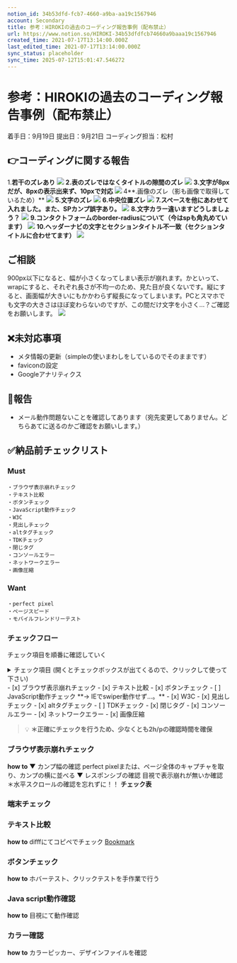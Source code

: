 ```yaml
---
notion_id: 34b53dfd-fcb7-4660-a9ba-aa19c1567946
account: Secondary
title: 参考：HIROKIの過去のコーディング報告事例（配布禁止）
url: https://www.notion.so/HIROKI-34b53dfdfcb74660a9baaa19c1567946
created_time: 2021-07-17T13:14:00.000Z
last_edited_time: 2021-07-17T13:14:00.000Z
sync_status: placeholder
sync_time: 2025-07-12T15:01:47.546272
---
```

# 参考：HIROKIの過去のコーディング報告事例（配布禁止）

着手日：9月19日 提出日：9月21日  コーディング担当：松村
## 👉コーディングに関する報告
1.**若干のズレあり**
![](https://prod-files-secure.s3.us-west-2.amazonaws.com/d58fe38c-a9d4-4466-aed9-85604b7b2c6d/2cb68206-eb57-44c5-be52-cf7e37b31b3d/_2020-09-20_18.18.41.png?X-Amz-Algorithm=AWS4-HMAC-SHA256&X-Amz-Content-Sha256=UNSIGNED-PAYLOAD&X-Amz-Credential=ASIAZI2LB466XMM5BP4A%2F20250719%2Fus-west-2%2Fs3%2Faws4_request&X-Amz-Date=20250719T064756Z&X-Amz-Expires=3600&X-Amz-Security-Token=IQoJb3JpZ2luX2VjEIX%2F%2F%2F%2F%2F%2F%2F%2F%2F%2FwEaCXVzLXdlc3QtMiJGMEQCICIhaManyM%2FcPPXKQJIh8JraL8OCIhRtpU%2FKGdqJ%2F2d%2FAiBdDrY9RaPDiYXPn9glvIu4jAHsqXgwGhbj6jkjz%2BHTEyqIBAie%2F%2F%2F%2F%2F%2F%2F%2F%2F%2F8BEAAaDDYzNzQyMzE4MzgwNSIMHGwP98SOikszw3%2BkKtwDKROSHFBTIpiIcH7kVAKX%2B14ZLMSEYTyCUCvRzgwhRI%2BoUXKiwyZoG8fiBaGD0iqgGi4QzrBrznifIShjNm%2BkmVKCEwBh5F%2BjVtw7i3pV6VDwB6VTfFw8A1NkNgaS%2FURQ5%2F3UnUJ9j2LgV0SsheSaSU36zyYJ5alQHzZgbdFw%2B%2B3S%2FPiQacszcpI7J5J6jVylNyf37vxBYdSLS9MmMu1AtSEIph4AzqS6PIz0K9y7PNAhkWFBzCR14PhWwCOi5f6d7lXEtpDT537qSJblEI5g7EmE%2B6dsuGVresAoA0SYrRH%2FWaX0iq3N8ewm9WjqXiIRGi%2FApx7ETDH5UR7CX%2BG2hHzs%2BXoCuHYWwwjWYAXw3uHNQwmCvBRoGm5APXrYMLNuR0Zs2W2zN73A%2BLMoQUA1%2BNBRJTww0Uinm6IPIVkLTw0ZE35MXS9e4c7%2FIlilhClcO%2BSb9C0%2BSxz63PC0qxKQyUXGrof48Lgz1Z1n44eIRANVcgjvbgPyf9AfMy50KFd%2BCZl2tF%2FZbWMRsYjwLubi%2Bp5Up5iy1Ii%2Fr0DnFVdyrC5KOXiCgCGzNwVVAKIDn%2FKd0UifoE%2Fgr%2Bve6M0u%2F9dEqrFN1z5HXbZ3wnb6kR%2FgWdxl5TJ85o8oyFhUZpAwtMXswwY6pgHDylPZHawgt1XZadW9Ubei6KAu%2BtO5sAmyeFwv7PpZo9JU3vGUEbDWKVFH2vSzjDrIDG4zdj92PWi2agRkV8wOQvDKX0ZeAV6%2BNxMVOf%2FWbZq84Px3SeuMKYEhgoJcFY4RAaU21c2WEHzvjmMOhGfb0EBaV6O4RN0sSUqdovDY8EfNrfXAsu86Tj7CLMUn7Ctb4oZG0KGXDPJw%2BVIQ%2FK4mVg2sOnMJ&X-Amz-Signature=651918b9ff22dcbd729e25be0054d3cc0df2e0cde2e804c480a3343c46dfab70&X-Amz-SignedHeaders=host&x-amz-checksum-mode=ENABLED&x-id=GetObject)
**2.表のズレではなくタイトルの隙間のズレ**
![](https://prod-files-secure.s3.us-west-2.amazonaws.com/d58fe38c-a9d4-4466-aed9-85604b7b2c6d/1a7fbd61-f286-4483-b757-3ead89ba96b2/_2020-09-20_18.58.52.png?X-Amz-Algorithm=AWS4-HMAC-SHA256&X-Amz-Content-Sha256=UNSIGNED-PAYLOAD&X-Amz-Credential=ASIAZI2LB466XMM5BP4A%2F20250719%2Fus-west-2%2Fs3%2Faws4_request&X-Amz-Date=20250719T064756Z&X-Amz-Expires=3600&X-Amz-Security-Token=IQoJb3JpZ2luX2VjEIX%2F%2F%2F%2F%2F%2F%2F%2F%2F%2FwEaCXVzLXdlc3QtMiJGMEQCICIhaManyM%2FcPPXKQJIh8JraL8OCIhRtpU%2FKGdqJ%2F2d%2FAiBdDrY9RaPDiYXPn9glvIu4jAHsqXgwGhbj6jkjz%2BHTEyqIBAie%2F%2F%2F%2F%2F%2F%2F%2F%2F%2F8BEAAaDDYzNzQyMzE4MzgwNSIMHGwP98SOikszw3%2BkKtwDKROSHFBTIpiIcH7kVAKX%2B14ZLMSEYTyCUCvRzgwhRI%2BoUXKiwyZoG8fiBaGD0iqgGi4QzrBrznifIShjNm%2BkmVKCEwBh5F%2BjVtw7i3pV6VDwB6VTfFw8A1NkNgaS%2FURQ5%2F3UnUJ9j2LgV0SsheSaSU36zyYJ5alQHzZgbdFw%2B%2B3S%2FPiQacszcpI7J5J6jVylNyf37vxBYdSLS9MmMu1AtSEIph4AzqS6PIz0K9y7PNAhkWFBzCR14PhWwCOi5f6d7lXEtpDT537qSJblEI5g7EmE%2B6dsuGVresAoA0SYrRH%2FWaX0iq3N8ewm9WjqXiIRGi%2FApx7ETDH5UR7CX%2BG2hHzs%2BXoCuHYWwwjWYAXw3uHNQwmCvBRoGm5APXrYMLNuR0Zs2W2zN73A%2BLMoQUA1%2BNBRJTww0Uinm6IPIVkLTw0ZE35MXS9e4c7%2FIlilhClcO%2BSb9C0%2BSxz63PC0qxKQyUXGrof48Lgz1Z1n44eIRANVcgjvbgPyf9AfMy50KFd%2BCZl2tF%2FZbWMRsYjwLubi%2Bp5Up5iy1Ii%2Fr0DnFVdyrC5KOXiCgCGzNwVVAKIDn%2FKd0UifoE%2Fgr%2Bve6M0u%2F9dEqrFN1z5HXbZ3wnb6kR%2FgWdxl5TJ85o8oyFhUZpAwtMXswwY6pgHDylPZHawgt1XZadW9Ubei6KAu%2BtO5sAmyeFwv7PpZo9JU3vGUEbDWKVFH2vSzjDrIDG4zdj92PWi2agRkV8wOQvDKX0ZeAV6%2BNxMVOf%2FWbZq84Px3SeuMKYEhgoJcFY4RAaU21c2WEHzvjmMOhGfb0EBaV6O4RN0sSUqdovDY8EfNrfXAsu86Tj7CLMUn7Ctb4oZG0KGXDPJw%2BVIQ%2FK4mVg2sOnMJ&X-Amz-Signature=e9f047d2b12c1f21747e73c10fe99e5aadd5286c6ed7da4806733795c474a3fe&X-Amz-SignedHeaders=host&x-amz-checksum-mode=ENABLED&x-id=GetObject)
**3.文字が8pxだが、8pxの表示出来ず、10pxで対応**
![](https://prod-files-secure.s3.us-west-2.amazonaws.com/d58fe38c-a9d4-4466-aed9-85604b7b2c6d/69685d1b-ec53-4f1e-996d-cabb112ae8fe/_2020-09-21_2.26.41.png?X-Amz-Algorithm=AWS4-HMAC-SHA256&X-Amz-Content-Sha256=UNSIGNED-PAYLOAD&X-Amz-Credential=ASIAZI2LB466XMM5BP4A%2F20250719%2Fus-west-2%2Fs3%2Faws4_request&X-Amz-Date=20250719T064756Z&X-Amz-Expires=3600&X-Amz-Security-Token=IQoJb3JpZ2luX2VjEIX%2F%2F%2F%2F%2F%2F%2F%2F%2F%2FwEaCXVzLXdlc3QtMiJGMEQCICIhaManyM%2FcPPXKQJIh8JraL8OCIhRtpU%2FKGdqJ%2F2d%2FAiBdDrY9RaPDiYXPn9glvIu4jAHsqXgwGhbj6jkjz%2BHTEyqIBAie%2F%2F%2F%2F%2F%2F%2F%2F%2F%2F8BEAAaDDYzNzQyMzE4MzgwNSIMHGwP98SOikszw3%2BkKtwDKROSHFBTIpiIcH7kVAKX%2B14ZLMSEYTyCUCvRzgwhRI%2BoUXKiwyZoG8fiBaGD0iqgGi4QzrBrznifIShjNm%2BkmVKCEwBh5F%2BjVtw7i3pV6VDwB6VTfFw8A1NkNgaS%2FURQ5%2F3UnUJ9j2LgV0SsheSaSU36zyYJ5alQHzZgbdFw%2B%2B3S%2FPiQacszcpI7J5J6jVylNyf37vxBYdSLS9MmMu1AtSEIph4AzqS6PIz0K9y7PNAhkWFBzCR14PhWwCOi5f6d7lXEtpDT537qSJblEI5g7EmE%2B6dsuGVresAoA0SYrRH%2FWaX0iq3N8ewm9WjqXiIRGi%2FApx7ETDH5UR7CX%2BG2hHzs%2BXoCuHYWwwjWYAXw3uHNQwmCvBRoGm5APXrYMLNuR0Zs2W2zN73A%2BLMoQUA1%2BNBRJTww0Uinm6IPIVkLTw0ZE35MXS9e4c7%2FIlilhClcO%2BSb9C0%2BSxz63PC0qxKQyUXGrof48Lgz1Z1n44eIRANVcgjvbgPyf9AfMy50KFd%2BCZl2tF%2FZbWMRsYjwLubi%2Bp5Up5iy1Ii%2Fr0DnFVdyrC5KOXiCgCGzNwVVAKIDn%2FKd0UifoE%2Fgr%2Bve6M0u%2F9dEqrFN1z5HXbZ3wnb6kR%2FgWdxl5TJ85o8oyFhUZpAwtMXswwY6pgHDylPZHawgt1XZadW9Ubei6KAu%2BtO5sAmyeFwv7PpZo9JU3vGUEbDWKVFH2vSzjDrIDG4zdj92PWi2agRkV8wOQvDKX0ZeAV6%2BNxMVOf%2FWbZq84Px3SeuMKYEhgoJcFY4RAaU21c2WEHzvjmMOhGfb0EBaV6O4RN0sSUqdovDY8EfNrfXAsu86Tj7CLMUn7Ctb4oZG0KGXDPJw%2BVIQ%2FK4mVg2sOnMJ&X-Amz-Signature=45e8d6a6e7315f511032edc8e88dfdd7a9d26d2fbe0b0e6dc53bceddfa5c44e1&X-Amz-SignedHeaders=host&x-amz-checksum-mode=ENABLED&x-id=GetObject)
4**.画像のズレ（影も画像で取得しているため）**
![](https://prod-files-secure.s3.us-west-2.amazonaws.com/d58fe38c-a9d4-4466-aed9-85604b7b2c6d/7d74000f-534a-4005-ad18-868f04eb22ae/_2020-09-21_2.38.46.png?X-Amz-Algorithm=AWS4-HMAC-SHA256&X-Amz-Content-Sha256=UNSIGNED-PAYLOAD&X-Amz-Credential=ASIAZI2LB466XMM5BP4A%2F20250719%2Fus-west-2%2Fs3%2Faws4_request&X-Amz-Date=20250719T064756Z&X-Amz-Expires=3600&X-Amz-Security-Token=IQoJb3JpZ2luX2VjEIX%2F%2F%2F%2F%2F%2F%2F%2F%2F%2FwEaCXVzLXdlc3QtMiJGMEQCICIhaManyM%2FcPPXKQJIh8JraL8OCIhRtpU%2FKGdqJ%2F2d%2FAiBdDrY9RaPDiYXPn9glvIu4jAHsqXgwGhbj6jkjz%2BHTEyqIBAie%2F%2F%2F%2F%2F%2F%2F%2F%2F%2F8BEAAaDDYzNzQyMzE4MzgwNSIMHGwP98SOikszw3%2BkKtwDKROSHFBTIpiIcH7kVAKX%2B14ZLMSEYTyCUCvRzgwhRI%2BoUXKiwyZoG8fiBaGD0iqgGi4QzrBrznifIShjNm%2BkmVKCEwBh5F%2BjVtw7i3pV6VDwB6VTfFw8A1NkNgaS%2FURQ5%2F3UnUJ9j2LgV0SsheSaSU36zyYJ5alQHzZgbdFw%2B%2B3S%2FPiQacszcpI7J5J6jVylNyf37vxBYdSLS9MmMu1AtSEIph4AzqS6PIz0K9y7PNAhkWFBzCR14PhWwCOi5f6d7lXEtpDT537qSJblEI5g7EmE%2B6dsuGVresAoA0SYrRH%2FWaX0iq3N8ewm9WjqXiIRGi%2FApx7ETDH5UR7CX%2BG2hHzs%2BXoCuHYWwwjWYAXw3uHNQwmCvBRoGm5APXrYMLNuR0Zs2W2zN73A%2BLMoQUA1%2BNBRJTww0Uinm6IPIVkLTw0ZE35MXS9e4c7%2FIlilhClcO%2BSb9C0%2BSxz63PC0qxKQyUXGrof48Lgz1Z1n44eIRANVcgjvbgPyf9AfMy50KFd%2BCZl2tF%2FZbWMRsYjwLubi%2Bp5Up5iy1Ii%2Fr0DnFVdyrC5KOXiCgCGzNwVVAKIDn%2FKd0UifoE%2Fgr%2Bve6M0u%2F9dEqrFN1z5HXbZ3wnb6kR%2FgWdxl5TJ85o8oyFhUZpAwtMXswwY6pgHDylPZHawgt1XZadW9Ubei6KAu%2BtO5sAmyeFwv7PpZo9JU3vGUEbDWKVFH2vSzjDrIDG4zdj92PWi2agRkV8wOQvDKX0ZeAV6%2BNxMVOf%2FWbZq84Px3SeuMKYEhgoJcFY4RAaU21c2WEHzvjmMOhGfb0EBaV6O4RN0sSUqdovDY8EfNrfXAsu86Tj7CLMUn7Ctb4oZG0KGXDPJw%2BVIQ%2FK4mVg2sOnMJ&X-Amz-Signature=06dd711ed842a943aa179c683db3f1915a4eb23d36c7f4138a5821fe7b34bac2&X-Amz-SignedHeaders=host&x-amz-checksum-mode=ENABLED&x-id=GetObject)
**5.文字のズレ**
![](https://prod-files-secure.s3.us-west-2.amazonaws.com/d58fe38c-a9d4-4466-aed9-85604b7b2c6d/00d36668-0960-4cca-932f-d043ac407e14/_2020-09-21_2.39.43.png?X-Amz-Algorithm=AWS4-HMAC-SHA256&X-Amz-Content-Sha256=UNSIGNED-PAYLOAD&X-Amz-Credential=ASIAZI2LB466XMM5BP4A%2F20250719%2Fus-west-2%2Fs3%2Faws4_request&X-Amz-Date=20250719T064756Z&X-Amz-Expires=3600&X-Amz-Security-Token=IQoJb3JpZ2luX2VjEIX%2F%2F%2F%2F%2F%2F%2F%2F%2F%2FwEaCXVzLXdlc3QtMiJGMEQCICIhaManyM%2FcPPXKQJIh8JraL8OCIhRtpU%2FKGdqJ%2F2d%2FAiBdDrY9RaPDiYXPn9glvIu4jAHsqXgwGhbj6jkjz%2BHTEyqIBAie%2F%2F%2F%2F%2F%2F%2F%2F%2F%2F8BEAAaDDYzNzQyMzE4MzgwNSIMHGwP98SOikszw3%2BkKtwDKROSHFBTIpiIcH7kVAKX%2B14ZLMSEYTyCUCvRzgwhRI%2BoUXKiwyZoG8fiBaGD0iqgGi4QzrBrznifIShjNm%2BkmVKCEwBh5F%2BjVtw7i3pV6VDwB6VTfFw8A1NkNgaS%2FURQ5%2F3UnUJ9j2LgV0SsheSaSU36zyYJ5alQHzZgbdFw%2B%2B3S%2FPiQacszcpI7J5J6jVylNyf37vxBYdSLS9MmMu1AtSEIph4AzqS6PIz0K9y7PNAhkWFBzCR14PhWwCOi5f6d7lXEtpDT537qSJblEI5g7EmE%2B6dsuGVresAoA0SYrRH%2FWaX0iq3N8ewm9WjqXiIRGi%2FApx7ETDH5UR7CX%2BG2hHzs%2BXoCuHYWwwjWYAXw3uHNQwmCvBRoGm5APXrYMLNuR0Zs2W2zN73A%2BLMoQUA1%2BNBRJTww0Uinm6IPIVkLTw0ZE35MXS9e4c7%2FIlilhClcO%2BSb9C0%2BSxz63PC0qxKQyUXGrof48Lgz1Z1n44eIRANVcgjvbgPyf9AfMy50KFd%2BCZl2tF%2FZbWMRsYjwLubi%2Bp5Up5iy1Ii%2Fr0DnFVdyrC5KOXiCgCGzNwVVAKIDn%2FKd0UifoE%2Fgr%2Bve6M0u%2F9dEqrFN1z5HXbZ3wnb6kR%2FgWdxl5TJ85o8oyFhUZpAwtMXswwY6pgHDylPZHawgt1XZadW9Ubei6KAu%2BtO5sAmyeFwv7PpZo9JU3vGUEbDWKVFH2vSzjDrIDG4zdj92PWi2agRkV8wOQvDKX0ZeAV6%2BNxMVOf%2FWbZq84Px3SeuMKYEhgoJcFY4RAaU21c2WEHzvjmMOhGfb0EBaV6O4RN0sSUqdovDY8EfNrfXAsu86Tj7CLMUn7Ctb4oZG0KGXDPJw%2BVIQ%2FK4mVg2sOnMJ&X-Amz-Signature=2614783739439540e12db3da40d79ffe2b779b4b70152c8c410a600a15da0e26&X-Amz-SignedHeaders=host&x-amz-checksum-mode=ENABLED&x-id=GetObject)
**6.中央位置ズレ**
![](https://prod-files-secure.s3.us-west-2.amazonaws.com/d58fe38c-a9d4-4466-aed9-85604b7b2c6d/a2f73231-d12d-48d7-adc9-fc8e5f84756b/_2020-09-21_2.50.39.png?X-Amz-Algorithm=AWS4-HMAC-SHA256&X-Amz-Content-Sha256=UNSIGNED-PAYLOAD&X-Amz-Credential=ASIAZI2LB466XMM5BP4A%2F20250719%2Fus-west-2%2Fs3%2Faws4_request&X-Amz-Date=20250719T064756Z&X-Amz-Expires=3600&X-Amz-Security-Token=IQoJb3JpZ2luX2VjEIX%2F%2F%2F%2F%2F%2F%2F%2F%2F%2FwEaCXVzLXdlc3QtMiJGMEQCICIhaManyM%2FcPPXKQJIh8JraL8OCIhRtpU%2FKGdqJ%2F2d%2FAiBdDrY9RaPDiYXPn9glvIu4jAHsqXgwGhbj6jkjz%2BHTEyqIBAie%2F%2F%2F%2F%2F%2F%2F%2F%2F%2F8BEAAaDDYzNzQyMzE4MzgwNSIMHGwP98SOikszw3%2BkKtwDKROSHFBTIpiIcH7kVAKX%2B14ZLMSEYTyCUCvRzgwhRI%2BoUXKiwyZoG8fiBaGD0iqgGi4QzrBrznifIShjNm%2BkmVKCEwBh5F%2BjVtw7i3pV6VDwB6VTfFw8A1NkNgaS%2FURQ5%2F3UnUJ9j2LgV0SsheSaSU36zyYJ5alQHzZgbdFw%2B%2B3S%2FPiQacszcpI7J5J6jVylNyf37vxBYdSLS9MmMu1AtSEIph4AzqS6PIz0K9y7PNAhkWFBzCR14PhWwCOi5f6d7lXEtpDT537qSJblEI5g7EmE%2B6dsuGVresAoA0SYrRH%2FWaX0iq3N8ewm9WjqXiIRGi%2FApx7ETDH5UR7CX%2BG2hHzs%2BXoCuHYWwwjWYAXw3uHNQwmCvBRoGm5APXrYMLNuR0Zs2W2zN73A%2BLMoQUA1%2BNBRJTww0Uinm6IPIVkLTw0ZE35MXS9e4c7%2FIlilhClcO%2BSb9C0%2BSxz63PC0qxKQyUXGrof48Lgz1Z1n44eIRANVcgjvbgPyf9AfMy50KFd%2BCZl2tF%2FZbWMRsYjwLubi%2Bp5Up5iy1Ii%2Fr0DnFVdyrC5KOXiCgCGzNwVVAKIDn%2FKd0UifoE%2Fgr%2Bve6M0u%2F9dEqrFN1z5HXbZ3wnb6kR%2FgWdxl5TJ85o8oyFhUZpAwtMXswwY6pgHDylPZHawgt1XZadW9Ubei6KAu%2BtO5sAmyeFwv7PpZo9JU3vGUEbDWKVFH2vSzjDrIDG4zdj92PWi2agRkV8wOQvDKX0ZeAV6%2BNxMVOf%2FWbZq84Px3SeuMKYEhgoJcFY4RAaU21c2WEHzvjmMOhGfb0EBaV6O4RN0sSUqdovDY8EfNrfXAsu86Tj7CLMUn7Ctb4oZG0KGXDPJw%2BVIQ%2FK4mVg2sOnMJ&X-Amz-Signature=e16072c4c377fd809f29b5076a045dcb25b60a8b1031de4cb26f493574c9f5e4&X-Amz-SignedHeaders=host&x-amz-checksum-mode=ENABLED&x-id=GetObject)
**7.スペースを他にあわせて入れました。また、SPカンプ誤字あり。**
![](https://prod-files-secure.s3.us-west-2.amazonaws.com/d58fe38c-a9d4-4466-aed9-85604b7b2c6d/69574686-f7a9-47c4-a9e0-3ca5ed8795cf/_2020-09-21_2.58.24.png?X-Amz-Algorithm=AWS4-HMAC-SHA256&X-Amz-Content-Sha256=UNSIGNED-PAYLOAD&X-Amz-Credential=ASIAZI2LB466XMM5BP4A%2F20250719%2Fus-west-2%2Fs3%2Faws4_request&X-Amz-Date=20250719T064756Z&X-Amz-Expires=3600&X-Amz-Security-Token=IQoJb3JpZ2luX2VjEIX%2F%2F%2F%2F%2F%2F%2F%2F%2F%2FwEaCXVzLXdlc3QtMiJGMEQCICIhaManyM%2FcPPXKQJIh8JraL8OCIhRtpU%2FKGdqJ%2F2d%2FAiBdDrY9RaPDiYXPn9glvIu4jAHsqXgwGhbj6jkjz%2BHTEyqIBAie%2F%2F%2F%2F%2F%2F%2F%2F%2F%2F8BEAAaDDYzNzQyMzE4MzgwNSIMHGwP98SOikszw3%2BkKtwDKROSHFBTIpiIcH7kVAKX%2B14ZLMSEYTyCUCvRzgwhRI%2BoUXKiwyZoG8fiBaGD0iqgGi4QzrBrznifIShjNm%2BkmVKCEwBh5F%2BjVtw7i3pV6VDwB6VTfFw8A1NkNgaS%2FURQ5%2F3UnUJ9j2LgV0SsheSaSU36zyYJ5alQHzZgbdFw%2B%2B3S%2FPiQacszcpI7J5J6jVylNyf37vxBYdSLS9MmMu1AtSEIph4AzqS6PIz0K9y7PNAhkWFBzCR14PhWwCOi5f6d7lXEtpDT537qSJblEI5g7EmE%2B6dsuGVresAoA0SYrRH%2FWaX0iq3N8ewm9WjqXiIRGi%2FApx7ETDH5UR7CX%2BG2hHzs%2BXoCuHYWwwjWYAXw3uHNQwmCvBRoGm5APXrYMLNuR0Zs2W2zN73A%2BLMoQUA1%2BNBRJTww0Uinm6IPIVkLTw0ZE35MXS9e4c7%2FIlilhClcO%2BSb9C0%2BSxz63PC0qxKQyUXGrof48Lgz1Z1n44eIRANVcgjvbgPyf9AfMy50KFd%2BCZl2tF%2FZbWMRsYjwLubi%2Bp5Up5iy1Ii%2Fr0DnFVdyrC5KOXiCgCGzNwVVAKIDn%2FKd0UifoE%2Fgr%2Bve6M0u%2F9dEqrFN1z5HXbZ3wnb6kR%2FgWdxl5TJ85o8oyFhUZpAwtMXswwY6pgHDylPZHawgt1XZadW9Ubei6KAu%2BtO5sAmyeFwv7PpZo9JU3vGUEbDWKVFH2vSzjDrIDG4zdj92PWi2agRkV8wOQvDKX0ZeAV6%2BNxMVOf%2FWbZq84Px3SeuMKYEhgoJcFY4RAaU21c2WEHzvjmMOhGfb0EBaV6O4RN0sSUqdovDY8EfNrfXAsu86Tj7CLMUn7Ctb4oZG0KGXDPJw%2BVIQ%2FK4mVg2sOnMJ&X-Amz-Signature=d63d6a8bdf4fe8996b61eb5328cf58cee0e9b359b3e18f19badacb8e48b13796&X-Amz-SignedHeaders=host&x-amz-checksum-mode=ENABLED&x-id=GetObject)
**8.文字カラー違いますどうしましょう？**
![](https://prod-files-secure.s3.us-west-2.amazonaws.com/d58fe38c-a9d4-4466-aed9-85604b7b2c6d/18fc6073-aeb2-4999-b917-bfd9785f1b9d/_2020-09-21_3.04.01.png?X-Amz-Algorithm=AWS4-HMAC-SHA256&X-Amz-Content-Sha256=UNSIGNED-PAYLOAD&X-Amz-Credential=ASIAZI2LB466XMM5BP4A%2F20250719%2Fus-west-2%2Fs3%2Faws4_request&X-Amz-Date=20250719T064756Z&X-Amz-Expires=3600&X-Amz-Security-Token=IQoJb3JpZ2luX2VjEIX%2F%2F%2F%2F%2F%2F%2F%2F%2F%2FwEaCXVzLXdlc3QtMiJGMEQCICIhaManyM%2FcPPXKQJIh8JraL8OCIhRtpU%2FKGdqJ%2F2d%2FAiBdDrY9RaPDiYXPn9glvIu4jAHsqXgwGhbj6jkjz%2BHTEyqIBAie%2F%2F%2F%2F%2F%2F%2F%2F%2F%2F8BEAAaDDYzNzQyMzE4MzgwNSIMHGwP98SOikszw3%2BkKtwDKROSHFBTIpiIcH7kVAKX%2B14ZLMSEYTyCUCvRzgwhRI%2BoUXKiwyZoG8fiBaGD0iqgGi4QzrBrznifIShjNm%2BkmVKCEwBh5F%2BjVtw7i3pV6VDwB6VTfFw8A1NkNgaS%2FURQ5%2F3UnUJ9j2LgV0SsheSaSU36zyYJ5alQHzZgbdFw%2B%2B3S%2FPiQacszcpI7J5J6jVylNyf37vxBYdSLS9MmMu1AtSEIph4AzqS6PIz0K9y7PNAhkWFBzCR14PhWwCOi5f6d7lXEtpDT537qSJblEI5g7EmE%2B6dsuGVresAoA0SYrRH%2FWaX0iq3N8ewm9WjqXiIRGi%2FApx7ETDH5UR7CX%2BG2hHzs%2BXoCuHYWwwjWYAXw3uHNQwmCvBRoGm5APXrYMLNuR0Zs2W2zN73A%2BLMoQUA1%2BNBRJTww0Uinm6IPIVkLTw0ZE35MXS9e4c7%2FIlilhClcO%2BSb9C0%2BSxz63PC0qxKQyUXGrof48Lgz1Z1n44eIRANVcgjvbgPyf9AfMy50KFd%2BCZl2tF%2FZbWMRsYjwLubi%2Bp5Up5iy1Ii%2Fr0DnFVdyrC5KOXiCgCGzNwVVAKIDn%2FKd0UifoE%2Fgr%2Bve6M0u%2F9dEqrFN1z5HXbZ3wnb6kR%2FgWdxl5TJ85o8oyFhUZpAwtMXswwY6pgHDylPZHawgt1XZadW9Ubei6KAu%2BtO5sAmyeFwv7PpZo9JU3vGUEbDWKVFH2vSzjDrIDG4zdj92PWi2agRkV8wOQvDKX0ZeAV6%2BNxMVOf%2FWbZq84Px3SeuMKYEhgoJcFY4RAaU21c2WEHzvjmMOhGfb0EBaV6O4RN0sSUqdovDY8EfNrfXAsu86Tj7CLMUn7Ctb4oZG0KGXDPJw%2BVIQ%2FK4mVg2sOnMJ&X-Amz-Signature=a781d16f77e94e445150d2ad86405cf96f257ee37bd3818d2959ac830843d196&X-Amz-SignedHeaders=host&x-amz-checksum-mode=ENABLED&x-id=GetObject)
**9.コンタクトフォームのborder-radiusについて（今はspも角丸めています）**
![](https://prod-files-secure.s3.us-west-2.amazonaws.com/d58fe38c-a9d4-4466-aed9-85604b7b2c6d/380b9b08-532a-4cd7-baf4-41c65a1220b4/_2020-09-21_3.31.57.png?X-Amz-Algorithm=AWS4-HMAC-SHA256&X-Amz-Content-Sha256=UNSIGNED-PAYLOAD&X-Amz-Credential=ASIAZI2LB466XMM5BP4A%2F20250719%2Fus-west-2%2Fs3%2Faws4_request&X-Amz-Date=20250719T064756Z&X-Amz-Expires=3600&X-Amz-Security-Token=IQoJb3JpZ2luX2VjEIX%2F%2F%2F%2F%2F%2F%2F%2F%2F%2FwEaCXVzLXdlc3QtMiJGMEQCICIhaManyM%2FcPPXKQJIh8JraL8OCIhRtpU%2FKGdqJ%2F2d%2FAiBdDrY9RaPDiYXPn9glvIu4jAHsqXgwGhbj6jkjz%2BHTEyqIBAie%2F%2F%2F%2F%2F%2F%2F%2F%2F%2F8BEAAaDDYzNzQyMzE4MzgwNSIMHGwP98SOikszw3%2BkKtwDKROSHFBTIpiIcH7kVAKX%2B14ZLMSEYTyCUCvRzgwhRI%2BoUXKiwyZoG8fiBaGD0iqgGi4QzrBrznifIShjNm%2BkmVKCEwBh5F%2BjVtw7i3pV6VDwB6VTfFw8A1NkNgaS%2FURQ5%2F3UnUJ9j2LgV0SsheSaSU36zyYJ5alQHzZgbdFw%2B%2B3S%2FPiQacszcpI7J5J6jVylNyf37vxBYdSLS9MmMu1AtSEIph4AzqS6PIz0K9y7PNAhkWFBzCR14PhWwCOi5f6d7lXEtpDT537qSJblEI5g7EmE%2B6dsuGVresAoA0SYrRH%2FWaX0iq3N8ewm9WjqXiIRGi%2FApx7ETDH5UR7CX%2BG2hHzs%2BXoCuHYWwwjWYAXw3uHNQwmCvBRoGm5APXrYMLNuR0Zs2W2zN73A%2BLMoQUA1%2BNBRJTww0Uinm6IPIVkLTw0ZE35MXS9e4c7%2FIlilhClcO%2BSb9C0%2BSxz63PC0qxKQyUXGrof48Lgz1Z1n44eIRANVcgjvbgPyf9AfMy50KFd%2BCZl2tF%2FZbWMRsYjwLubi%2Bp5Up5iy1Ii%2Fr0DnFVdyrC5KOXiCgCGzNwVVAKIDn%2FKd0UifoE%2Fgr%2Bve6M0u%2F9dEqrFN1z5HXbZ3wnb6kR%2FgWdxl5TJ85o8oyFhUZpAwtMXswwY6pgHDylPZHawgt1XZadW9Ubei6KAu%2BtO5sAmyeFwv7PpZo9JU3vGUEbDWKVFH2vSzjDrIDG4zdj92PWi2agRkV8wOQvDKX0ZeAV6%2BNxMVOf%2FWbZq84Px3SeuMKYEhgoJcFY4RAaU21c2WEHzvjmMOhGfb0EBaV6O4RN0sSUqdovDY8EfNrfXAsu86Tj7CLMUn7Ctb4oZG0KGXDPJw%2BVIQ%2FK4mVg2sOnMJ&X-Amz-Signature=8837ef90a2b2f3af1f8214dd47c63c62f41214125988017727a92f3c6a6a6874&X-Amz-SignedHeaders=host&x-amz-checksum-mode=ENABLED&x-id=GetObject)
**10.ヘッダーナビの文字とセクションタイトル不一致（セクションタイトルに合わせてます）**
![](https://prod-files-secure.s3.us-west-2.amazonaws.com/d58fe38c-a9d4-4466-aed9-85604b7b2c6d/dd6892ed-a1e4-4bec-bc57-675d30d0487b/_2020-09-21_10.54.40.png?X-Amz-Algorithm=AWS4-HMAC-SHA256&X-Amz-Content-Sha256=UNSIGNED-PAYLOAD&X-Amz-Credential=ASIAZI2LB466XMM5BP4A%2F20250719%2Fus-west-2%2Fs3%2Faws4_request&X-Amz-Date=20250719T064756Z&X-Amz-Expires=3600&X-Amz-Security-Token=IQoJb3JpZ2luX2VjEIX%2F%2F%2F%2F%2F%2F%2F%2F%2F%2FwEaCXVzLXdlc3QtMiJGMEQCICIhaManyM%2FcPPXKQJIh8JraL8OCIhRtpU%2FKGdqJ%2F2d%2FAiBdDrY9RaPDiYXPn9glvIu4jAHsqXgwGhbj6jkjz%2BHTEyqIBAie%2F%2F%2F%2F%2F%2F%2F%2F%2F%2F8BEAAaDDYzNzQyMzE4MzgwNSIMHGwP98SOikszw3%2BkKtwDKROSHFBTIpiIcH7kVAKX%2B14ZLMSEYTyCUCvRzgwhRI%2BoUXKiwyZoG8fiBaGD0iqgGi4QzrBrznifIShjNm%2BkmVKCEwBh5F%2BjVtw7i3pV6VDwB6VTfFw8A1NkNgaS%2FURQ5%2F3UnUJ9j2LgV0SsheSaSU36zyYJ5alQHzZgbdFw%2B%2B3S%2FPiQacszcpI7J5J6jVylNyf37vxBYdSLS9MmMu1AtSEIph4AzqS6PIz0K9y7PNAhkWFBzCR14PhWwCOi5f6d7lXEtpDT537qSJblEI5g7EmE%2B6dsuGVresAoA0SYrRH%2FWaX0iq3N8ewm9WjqXiIRGi%2FApx7ETDH5UR7CX%2BG2hHzs%2BXoCuHYWwwjWYAXw3uHNQwmCvBRoGm5APXrYMLNuR0Zs2W2zN73A%2BLMoQUA1%2BNBRJTww0Uinm6IPIVkLTw0ZE35MXS9e4c7%2FIlilhClcO%2BSb9C0%2BSxz63PC0qxKQyUXGrof48Lgz1Z1n44eIRANVcgjvbgPyf9AfMy50KFd%2BCZl2tF%2FZbWMRsYjwLubi%2Bp5Up5iy1Ii%2Fr0DnFVdyrC5KOXiCgCGzNwVVAKIDn%2FKd0UifoE%2Fgr%2Bve6M0u%2F9dEqrFN1z5HXbZ3wnb6kR%2FgWdxl5TJ85o8oyFhUZpAwtMXswwY6pgHDylPZHawgt1XZadW9Ubei6KAu%2BtO5sAmyeFwv7PpZo9JU3vGUEbDWKVFH2vSzjDrIDG4zdj92PWi2agRkV8wOQvDKX0ZeAV6%2BNxMVOf%2FWbZq84Px3SeuMKYEhgoJcFY4RAaU21c2WEHzvjmMOhGfb0EBaV6O4RN0sSUqdovDY8EfNrfXAsu86Tj7CLMUn7Ctb4oZG0KGXDPJw%2BVIQ%2FK4mVg2sOnMJ&X-Amz-Signature=13a86ea87c416a937e6ea965fb0de6c821d6e942c154aad7fdf9520376d42d48&X-Amz-SignedHeaders=host&x-amz-checksum-mode=ENABLED&x-id=GetObject)
## ご相談
900px以下になると、幅が小さくなってしまい表示が崩れます。かといって、wrapにすると、それぞれ長さが不均一のため、見た目が良くないです。縦にすると、画面幅が大きいにもかかわらず縦長になってしまいます。PCとスマホでも文字の大きさはほぼ変わらないのですが、この間だけ文字を小さく…？ご確認をお願いします。
![](https://prod-files-secure.s3.us-west-2.amazonaws.com/d58fe38c-a9d4-4466-aed9-85604b7b2c6d/8441d105-0a1d-44bc-83f2-f85fe4b5012d/_2020-09-21_3.42.40.png?X-Amz-Algorithm=AWS4-HMAC-SHA256&X-Amz-Content-Sha256=UNSIGNED-PAYLOAD&X-Amz-Credential=ASIAZI2LB466XMM5BP4A%2F20250719%2Fus-west-2%2Fs3%2Faws4_request&X-Amz-Date=20250719T064756Z&X-Amz-Expires=3600&X-Amz-Security-Token=IQoJb3JpZ2luX2VjEIX%2F%2F%2F%2F%2F%2F%2F%2F%2F%2FwEaCXVzLXdlc3QtMiJGMEQCICIhaManyM%2FcPPXKQJIh8JraL8OCIhRtpU%2FKGdqJ%2F2d%2FAiBdDrY9RaPDiYXPn9glvIu4jAHsqXgwGhbj6jkjz%2BHTEyqIBAie%2F%2F%2F%2F%2F%2F%2F%2F%2F%2F8BEAAaDDYzNzQyMzE4MzgwNSIMHGwP98SOikszw3%2BkKtwDKROSHFBTIpiIcH7kVAKX%2B14ZLMSEYTyCUCvRzgwhRI%2BoUXKiwyZoG8fiBaGD0iqgGi4QzrBrznifIShjNm%2BkmVKCEwBh5F%2BjVtw7i3pV6VDwB6VTfFw8A1NkNgaS%2FURQ5%2F3UnUJ9j2LgV0SsheSaSU36zyYJ5alQHzZgbdFw%2B%2B3S%2FPiQacszcpI7J5J6jVylNyf37vxBYdSLS9MmMu1AtSEIph4AzqS6PIz0K9y7PNAhkWFBzCR14PhWwCOi5f6d7lXEtpDT537qSJblEI5g7EmE%2B6dsuGVresAoA0SYrRH%2FWaX0iq3N8ewm9WjqXiIRGi%2FApx7ETDH5UR7CX%2BG2hHzs%2BXoCuHYWwwjWYAXw3uHNQwmCvBRoGm5APXrYMLNuR0Zs2W2zN73A%2BLMoQUA1%2BNBRJTww0Uinm6IPIVkLTw0ZE35MXS9e4c7%2FIlilhClcO%2BSb9C0%2BSxz63PC0qxKQyUXGrof48Lgz1Z1n44eIRANVcgjvbgPyf9AfMy50KFd%2BCZl2tF%2FZbWMRsYjwLubi%2Bp5Up5iy1Ii%2Fr0DnFVdyrC5KOXiCgCGzNwVVAKIDn%2FKd0UifoE%2Fgr%2Bve6M0u%2F9dEqrFN1z5HXbZ3wnb6kR%2FgWdxl5TJ85o8oyFhUZpAwtMXswwY6pgHDylPZHawgt1XZadW9Ubei6KAu%2BtO5sAmyeFwv7PpZo9JU3vGUEbDWKVFH2vSzjDrIDG4zdj92PWi2agRkV8wOQvDKX0ZeAV6%2BNxMVOf%2FWbZq84Px3SeuMKYEhgoJcFY4RAaU21c2WEHzvjmMOhGfb0EBaV6O4RN0sSUqdovDY8EfNrfXAsu86Tj7CLMUn7Ctb4oZG0KGXDPJw%2BVIQ%2FK4mVg2sOnMJ&X-Amz-Signature=e1ab950ee6fe2c8b16d6f94cf20179aea92aa4334f26c13c2b8b990dac77bec2&X-Amz-SignedHeaders=host&x-amz-checksum-mode=ENABLED&x-id=GetObject)
## ❌未対応事項
- メタ情報の更新（simpleの使いまわしをしているのでそのままです）
- faviconの設定
- Googleアナリティクス
## 💬報告
- メール動作問題ないことを確認してあります（宛先変更してありません。どちらあてに送るのかご確認をお願いします。）
## ✅納品前チェックリスト
### **Must**
```plain text
・ブラウザ表示崩れチェック
・テキスト比較
・ボタンチェック
・JavaScript動作チェック
・W3C
・見出しチェック
・altタグチェック
・TDKチェック
・閉じタグ
・コンソールエラー
・ネットワークエラー
・画像圧縮
```
### Want
```plain text
・perfect pixel
・ページスピード
・モバイルフレンドリーテスト
```
### チェックフロー
チェック項目を順番に確認していく
<details>
<summary>チェック項目 (開くとチェックボックスが出てくるので、クリックして使って下さい)</summary>
</details>
  - [x] ブラウザ表示崩れチェック
  - [x] テキスト比較
  - [x] ボタンチェック
  - [ ] JavaScript動作チェック **→ IEでswiper動作せず…。**
  - [x] W3C
  - [x] 見出しチェック
  - [x] altタグチェック
  - [ ] TDKチェック
  - [x] 閉じタグ
  - [x] コンソールエラー
  - [x] ネットワークエラー
  - [x] 画像圧縮

> 💡 **＊正確にチェックを行うため、少なくとも2h/pの確認時間を確保**
### **ブラウザ表示崩れチェック**
**how to**
▼ カンプ幅の確認
perfect pixelまたは、ページ全体のキャプチャを取り、カンプの横に並べる
▼ レスポンシブの確認
目視で表示崩れが無いか確認
＊水平スクロールの確認を忘れずに！！
**チェック表**
### 端末チェック
### テキスト比較
**how to**
difffにてコピペでチェック
[Bookmark](https://difff.jp/)
### ボタンチェック
**how to**
ホバーテスト、クリックテストを手作業で行う
### Java script動作確認
**how to**
目視にて動作確認
### カラー確認
**how to**
カラーピッカー、デザインファイルを確認